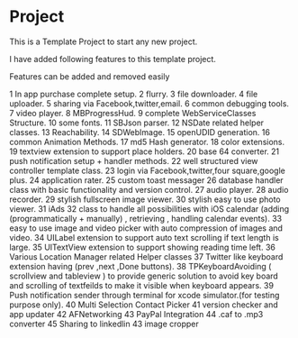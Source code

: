 Project
=======

This is a Template Project to start any new project.

I have added following features to this template project.

Features can be added and removed easily


1 In app purchase complete setup.
2 flurry.
3 file downloader.
4 file uploader.
5 sharing via Facebook,twitter,email.
6 common debugging tools.
7 video player.
8 MBProgressHud.
9 complete WebServiceClasses Structure.
10 some fonts.
11 SBJson parser.
12 NSDate related helper classes.
13 Reachability.
14 SDWebImage.
15 openUDID generation.
16 common Animation Methods.
17 md5 Hash generator.
18 color extensions.
19 textview extension to support place holders.
20 base 64 converter.
21 push notification setup + handler methods.
22 well structured view controller template class.
23 login via Facebook,twitter,four square,google plus.
24 application rater.
25 custom toast messager
26 database handler class with basic functionality and version control.
27 audio player.
28 audio recorder.
29 stylish fullscreen image viewer.
30 stylish easy to use photo viewer.
31 iAds
32 class to handle all possibilities with iOS calendar (adding (programmatically + manually) , retrieving , handling calendar events).
33 easy to use image and video picker with auto compression of images and video.
34 UILabel extension to support auto text scrolling if text length is large.
35 UITextView extension to support showing reading time left.
36 Various Location Manager related Helper classes
37 Twitter like keyboard extension having (prev ,next ,Done buttons).
38 TPKeyboardAvoiding ( scrollview and tableview ) to provide generic solution to avoid key board and scrolling of textfeilds to make it visible when keyboard appears.
39 Push notification sender through terminal for xcode simulator.(for testing purpose only).
40 Multi Selection Contact Picker
41 version checker and app updater
42 AFNetworking
43 PayPal Integration
44 .caf to .mp3 converter
45 Sharing to linkedlin
43 image cropper


